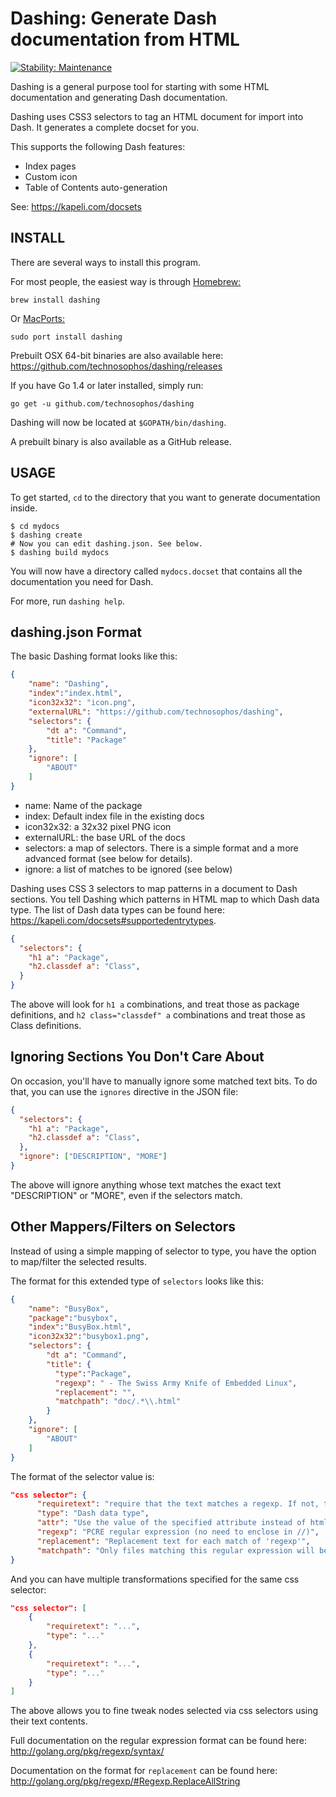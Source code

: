 # Dashing: Generate Dash documentation from HTML
[![Stability: Maintenance](https://masterminds.github.io/stability/maintenance.svg)](https://masterminds.github.io/stability/maintenance.html)


Dashing is a general purpose tool for starting with some HTML
documentation and generating Dash documentation.

Dashing uses CSS3 selectors to tag an HTML document for import into
Dash. It generates a complete docset for you.

This supports the following Dash features:

- Index pages
- Custom icon
- Table of Contents auto-generation

See:
https://kapeli.com/docsets

## INSTALL

There are several ways to install this program.

For most people, the easiest way is through [Homebrew:](https://brew.sh/)

```
brew install dashing
```

Or [MacPorts:](https://www.macports.org/)

```
sudo port install dashing
```

Prebuilt OSX 64-bit binaries are also available here:
https://github.com/technosophos/dashing/releases

If you have Go 1.4 or later installed, simply run:

```
go get -u github.com/technosophos/dashing
```

Dashing will now be located at `$GOPATH/bin/dashing`.

A prebuilt binary is also available as a GitHub release.

## USAGE

To get started, `cd` to the directory that you want to generate
documentation inside.

```
$ cd mydocs
$ dashing create
# Now you can edit dashing.json. See below.
$ dashing build mydocs
```

You will now have a directory called `mydocs.docset` that contains all
the documentation you need for Dash.

For more, run `dashing help`.

## dashing.json Format

The basic Dashing format looks like this:

```json
{
    "name": "Dashing",
    "index":"index.html",
    "icon32x32": "icon.png",
    "externalURL": "https://github.com/technosophos/dashing",
    "selectors": {
        "dt a": "Command",
        "title": "Package"
    },
    "ignore": [
        "ABOUT"
    ]
}
```

- name: Name of the package
- index: Default index file in the existing docs
- icon32x32: a 32x32 pixel PNG icon
- externalURL: the base URL of the docs
- selectors: a map of selectors. There is a simple format and
  a more advanced format (see below for details).
- ignore: a list of matches to be ignored (see below)

Dashing uses CSS 3 selectors to map patterns in a document to Dash
sections. You tell Dashing which patterns in HTML map to which Dash data
type. The list of Dash data types can be found here: https://kapeli.com/docsets#supportedentrytypes.

```json
{
  "selectors": {
    "h1 a": "Package",
    "h2.classdef a": "Class",
  }
}
```

The above will look for `h1 a` combinations, and treat those as package
definitions, and `h2 class="classdef" a` combinations and treat those as
Class definitions.

## Ignoring Sections You Don't Care About

On occasion, you'll have to manually ignore some matched text bits. To
do that, you can use the `ignores` directive in the JSON file:


```json
{
  "selectors": {
    "h1 a": "Package",
    "h2.classdef a": "Class",
  },
  "ignore": ["DESCRIPTION", "MORE"]
}
```

The above will ignore anything whose text matches the exact text "DESCRIPTION"
or "MORE", even if the selectors match.

## Other Mappers/Filters on Selectors

Instead of using a simple mapping of selector to type, you have the
option to map/filter the selected results.

The format for this extended type of `selectors` looks like this:

```json
{
    "name": "BusyBox",
    "package":"busybox",
    "index":"BusyBox.html",
    "icon32x32":"busybox1.png",
    "selectors": {
        "dt a": "Command",
        "title": {
          "type":"Package",
          "regexp": " - The Swiss Army Knife of Embedded Linux",
          "replacement": "",
          "matchpath": "doc/.*\\.html"
        }
    },
    "ignore": [
        "ABOUT"
    ]
}
```

The format of the selector value is:

```json
"css selector": {
      "requiretext": "require that the text matches a regexp. If not, this node is not considered as selected",
      "type": "Dash data type",
      "attr": "Use the value of the specified attribute instead of html node text as the basis for transformation",
      "regexp": "PCRE regular expression (no need to enclose in //)",
      "replacement": "Replacement text for each match of 'regexp'",
      "matchpath": "Only files matching this regular expression will be parsed. Will match all files if not set."
}
```

And you can have multiple transformations specified for the same css selector:

```json
"css selector": [
    {
        "requiretext": "...",
        "type": "..."
    },
    {
        "requiretext": "...",
        "type": "..."
    }
]
```

The above allows you to fine tweak nodes selected via css selectors using
their text contents.

Full documentation on the regular expression format can be found here:
http://golang.org/pkg/regexp/syntax/

Documentation on the format for `replacement` can be found here:
http://golang.org/pkg/regexp/#Regexp.ReplaceAllString
